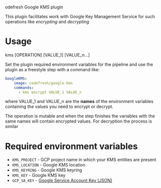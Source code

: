 odefresh Google KMS plugin

This plugin facilitates work with Google Key Management Service for such operations like *encrypting* and *decrypting*

# Usage

kms [OPERATION] [VALUE_1] [VALUE_n...]

Set the plugin required environment variables for the pipeline and use the plugin as a freestyle step with a command like:

```yaml
GoogleKMS:
    image: codefresh/google-kms
    commands: 
      - kms encrypt VALUE_1 VALUE_n
```
where VALUE_1 and VALUE_n are the **names** of the environment variables containing the values you need to encrypt or decrypt.

The operation is mutable and when the step finishes the variables with the same names will contain encrypted values. For decryption the process is similar

# Required environment variables

- `KMS_PROJECT` - GCP project name in which your KMS entities are present
- `KMS_LOCATION` - Google KMS location
- `KMS_KEYRING` - Google KMS keyring
- `KMS_KEY` - Google KMS key
- `GCP_SA_KEY` - [Google Service Account Key (JSON)](https://cloud.google.com/iam/docs/creating-managing-service-account-keys)
